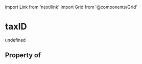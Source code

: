import Link from 'next/link'
import Grid from '@components/Grid'

# taxID

undefined

## Property of



